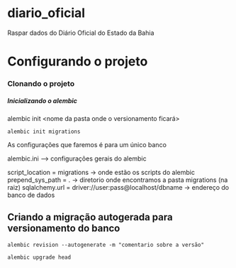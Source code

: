# diario_oficial
Raspar dados do Diário Oficial do Estado da Bahia

# Configurando o projeto

### Clonando o projeto

##### Inicializando o alembic

alembic init <nome da pasta onde o versionamento ficará>

```
alembic init migrations
```

As configurações que faremos é para um único banco

alembic.ini --> configurações gerais do alembic

script_location = migrations -> onde estão os scripts do alembic
prepend_sys_path = . -> diretorio onde encontramos a pasta migrations (na raiz)
sqlalchemy.url = driver://user:pass@localhost/dbname -> endereço do banco de dados

## Criando a migração autogerada para versionamento do banco

```
alembic revision --autogenerate -m "comentario sobre a versão"

alembic upgrade head
```
